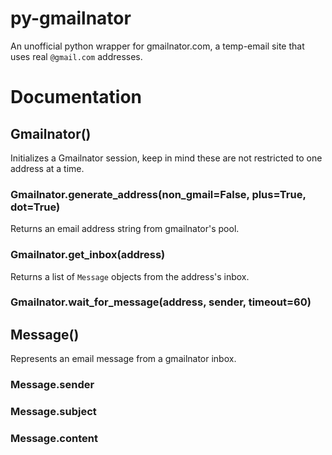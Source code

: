 # py-gmailnator
 
An unofficial python wrapper for gmailnator.com, a temp-email site that uses real `@gmail.com` addresses.

# Documentation

## Gmailnator()
Initializes a Gmailnator session, keep in mind these are not restricted to one address at a time.

### Gmailnator.generate_address(non_gmail=False, plus=True, dot=True)
Returns an email address string from gmailnator's pool.

### Gmailnator.get_inbox(address)
Returns a list of `Message` objects from the address's inbox.

### Gmailnator.wait_for_message(address, sender, timeout=60)

## Message()
Represents an email message from a gmailnator inbox.

### Message.sender

### Message.subject

### Message.content
